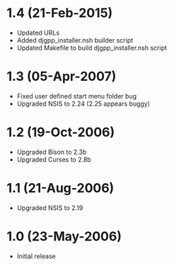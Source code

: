 # 1.4 (21-Feb-2015)

  * Updated URLs
  * Added djgpp_installer.nsh builder script
  * Updated Makefile to build djgpp_installer.nsh script

# 1.3 (05-Apr-2007)

  * Fixed user defined start menu folder bug
  * Upgraded NSIS to 2.24 (2.25 appears buggy)

# 1.2 (19-Oct-2006)

  * Upgraded Bison to 2.3b
  * Upgraded Curses to 2.8b

# 1.1 (21-Aug-2006)

  * Upgraded NSIS to 2.19

# 1.0 (23-May-2006)

  * Initial release
